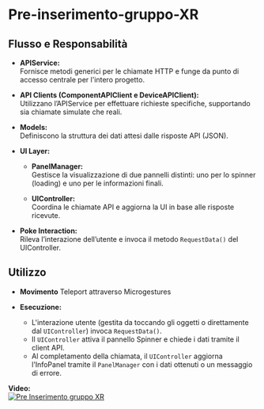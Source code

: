 # Pre-inserimento-gruppo-XR


## Flusso e Responsabilità

- **APIService:**  
  Fornisce metodi generici per le chiamate HTTP e funge da punto di accesso centrale per l'intero progetto. 
 
- **API Clients (ComponentAPIClient e DeviceAPIClient):**  
  Utilizzano l’APIService per effettuare richieste specifiche, supportando sia chiamate simulate che reali. 
 
- **Models:**  
  Definiscono la struttura dei dati attesi dalle risposte API (JSON).  

- **UI Layer:**
  - **PanelManager:**  
    Gestisce la visualizzazione di due pannelli distinti: uno per lo spinner (loading) e uno per le informazioni finali.

  - **UIController:**  
    Coordina le chiamate API e aggiorna la UI in base alle risposte ricevute.

- **Poke Interaction:**  
  Rileva l’interazione dell’utente e invoca il metodo `RequestData()` del UIController.

## Utilizzo

- **Movimento**
Teleport attraverso Microgestures

- **Esecuzione:**  
   - L'interazione utente (gestita da toccando gli oggetti o direttamente dal `UIController`) invoca `RequestData()`.
   - Il `UIController` attiva il pannello Spinner e chiede i dati tramite il client API.
   - Al completamento della chiamata, il `UIController` aggiorna l’InfoPanel tramite il `PanelManager` con i dati ottenuti o un messaggio di errore.

**Video:**  
[![Pre Inserimento gruppo XR](https://img.youtube.com/vi/zECr6xM_Zqw/0.jpg)](https://youtube.com/shorts/zECr6xM_Zqw?feature=share)

